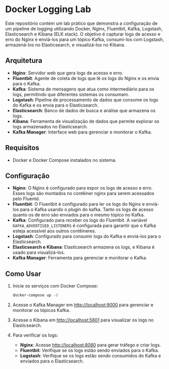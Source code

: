 # Docker Logging Lab

Este repositório contém um lab prático que demonstra a configuração de um pipeline de logging utilizando Docker, Nginx, Fluentbit, Kafka, Logstash, Elasticsearch e Kibana (ELK stack). O objetivo é capturar logs de acesso e erro do Nginx e enviá-los para um tópico Kafka, consumi-los com Logstash, armazená-los no Elasticsearch, e visualizá-los no Kibana.

## Arquitetura

- **Nginx**: Servidor web que gera logs de acesso e erro.
- **Fluentbit**: Agente de coleta de logs que lê os logs do Nginx e os envia para o Kafka.
- **Kafka**: Sistema de mensagens que atua como intermediário para os logs, permitindo que diferentes sistemas os consumam.
- **Logstash**: Pipeline de processamento de dados que consome os logs do Kafka e os envia para o Elasticsearch.
- **Elasticsearch**: Banco de dados de busca e análise que armazena os logs.
- **Kibana**: Ferramenta de visualização de dados que permite explorar os logs armazenados no Elasticsearch.
- **Kafka Manager**: Interface web para gerenciar e monitorar o Kafka.

## Requisitos

- Docker e Docker Compose instalados no sistema.

## Configuração

- **Nginx**: O Nginx é configurado para expor os logs de acesso e erro. Esses logs são montados no contêiner nginx para serem acessados pelo Fluentd.
- **Fluentbit**: O Fluentbit é configurado para ler os logs do Nginx e enviá-los para o Kafka usando o plugin do kafka. Tanto os logs de acesso quanto os de erro são enviados para o mesmo tópico no Kafka.
- **Kafka**: Configurado para receber os logs do Fluentbit. A variável `KAFKA_ADVERTISED_LISTENERS` é configurada para garantir que o Kafka esteja acessível aos outros contêineres.
- **Logstash**: Configurado para consumir logs do Kafka e enviá-los para o Elasticsearch.
- **Elasticsearch e Kibana**: Elasticsearch armazena os logs, e Kibana é usado para visualizá-los.
- **Kafka Manager**: Ferramenta para gerenciar e monitorar o Kafka.

## Como Usar

1. Inicie os serviços com Docker Compose:
    ```bash
    docker-compose up -d
    ```

2. Acesse o Kafka Manager em [http://localhost:9000](http://localhost:9000) para gerenciar e monitorar os tópicos Kafka.

3. Acesse o Kibana em [http://localhost:5601](http://localhost:5601) para visualizar os logs no Elasticsearch.

4. Para verificar os logs:
   - **Nginx**: Acesse [http://localhost:8080](http://localhost:8080) para gerar tráfego e criar logs.
   - **Fluentbit**: Verifique se os logs estão sendo enviados para o Kafka.
   - **Logstash**: Verifique se os logs estão sendo consumidos do Kafka e enviados para o Elasticsearch.



